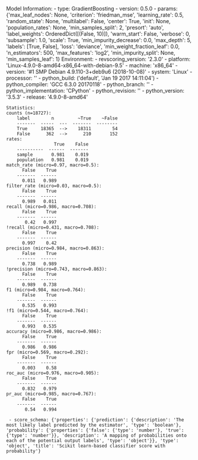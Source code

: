 Model Information:
	 - type: GradientBoosting
	 - version: 0.5.0
	 - params: {'max_leaf_nodes': None, 'criterion': 'friedman_mse', 'learning_rate': 0.5, 'random_state': None, 'multilabel': False, 'center': True, 'init': None, 'population_rates': None, 'min_samples_split': 2, 'presort': 'auto', 'label_weights': OrderedDict([(False, 10)]), 'warm_start': False, 'verbose': 0, 'subsample': 1.0, 'scale': True, 'min_impurity_decrease': 0.0, 'max_depth': 5, 'labels': [True, False], 'loss': 'deviance', 'min_weight_fraction_leaf': 0.0, 'n_estimators': 500, 'max_features': 'log2', 'min_impurity_split': None, 'min_samples_leaf': 1}
	Environment:
	 - revscoring_version: '2.3.0'
	 - platform: 'Linux-4.9.0-8-amd64-x86_64-with-debian-9.5'
	 - machine: 'x86_64'
	 - version: '#1 SMP Debian 4.9.110-3+deb9u6 (2018-10-08)'
	 - system: 'Linux'
	 - processor: ''
	 - python_build: ('default', 'Jan 19 2017 14:11:04')
	 - python_compiler: 'GCC 6.3.0 20170118'
	 - python_branch: ''
	 - python_implementation: 'CPython'
	 - python_revision: ''
	 - python_version: '3.5.3'
	 - release: '4.9.0-8-amd64'
	
	Statistics:
	counts (n=18727):
		label        n         ~True    ~False
		-------  -----  ---  -------  --------
		True     18365  -->    18311        54
		False      362  -->      210       152
	rates:
		              True    False
		----------  ------  -------
		sample       0.981    0.019
		population   0.981    0.019
	match_rate (micro=0.97, macro=0.5):
		  False    True
		-------  ------
		  0.011   0.989
	filter_rate (micro=0.03, macro=0.5):
		  False    True
		-------  ------
		  0.989   0.011
	recall (micro=0.986, macro=0.708):
		  False    True
		-------  ------
		   0.42   0.997
	!recall (micro=0.431, macro=0.708):
		  False    True
		-------  ------
		  0.997    0.42
	precision (micro=0.984, macro=0.863):
		  False    True
		-------  ------
		  0.738   0.989
	!precision (micro=0.743, macro=0.863):
		  False    True
		-------  ------
		  0.989   0.738
	f1 (micro=0.984, macro=0.764):
		  False    True
		-------  ------
		  0.535   0.993
	!f1 (micro=0.544, macro=0.764):
		  False    True
		-------  ------
		  0.993   0.535
	accuracy (micro=0.986, macro=0.986):
		  False    True
		-------  ------
		  0.986   0.986
	fpr (micro=0.569, macro=0.292):
		  False    True
		-------  ------
		  0.003    0.58
	roc_auc (micro=0.976, macro=0.905):
		  False    True
		-------  ------
		  0.832   0.979
	pr_auc (micro=0.985, macro=0.767):
		  False    True
		-------  ------
		   0.54   0.994
	
	 - score_schema: {'properties': {'prediction': {'description': 'The most likely label predicted by the estimator', 'type': 'boolean'}, 'probability': {'properties': {'false': {'type': 'number'}, 'true': {'type': 'number'}}, 'description': 'A mapping of probabilities onto each of the potential output labels', 'type': 'object'}}, 'type': 'object', 'title': 'Scikit learn-based classifier score with probability'}

